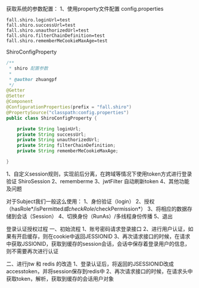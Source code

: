 

获取系统的参数配置：
1、使用property文件配置
config.properties
```
fall.shiro.loginUrl=test
fall.shiro.successUrl=test
fall.shiro.unauthorizedUrl=test
fall.shiro.filterChainDefinition=test
fall.shiro.rememberMeCookieMaxAge=test
```
ShiroConfigProperty
```java
/**
 * shiro 配置参数
 *
 * @author zhuangpf
 */
@Getter
@Setter
@Component
@ConfigurationProperties(prefix = "fall.shiro")
@PropertySource("classpath:config.properties")
public class ShiroConfigProperty {

	private String loginUrl;
	private String successUrl;
	private String unauthorizedUrl;
	private String filterChainDefinition;
	private String rememberMeCookieMaxAge;

}
```





1、自定义session规则，实现前后分离，在跨域等情况下使用token方式进行登录验证
ShiroSession
2、rememberme
3、jwtFilter 自动刷新token
4、其他功能及问题


对于Subject我们一般这么使用：
1、身份验证（login）
2、授权（hasRole*/isPermitted*或checkRole*/checkPermission*）
3、将相应的数据存储到会话（Session）
4、切换身份（RunAs）/多线程身份传播
5、退出




登录认证授权过程
一、初始流程
1、账号密码请求登录接口
2、进行用户认证，如果有开启缓存，则在cookie中返回JESSIONID
3、再次请求接口的时候，在请求中获取JSSIONID，获取到缓存的session会话，会话中保存着登录用户的信息，则不需要再次进行认证


二、进行jtw 和 redis 的改造
1、登录认证后，将返回的JSESSIONID改成 accesstoken，并将session保存到redis中
2、再次请求接口的时候，在请求头中获取token，解析，获取到缓存的会话用户对象

















